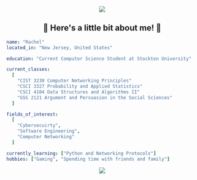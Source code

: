 <p align="center">
  <img src="https://capsule-render.vercel.app/api?type=waving&color=gradient&customColorList=9,&height=150&section=header&text=Hello!&fontSize=40" />
</p>

<h2 align="center"> 🌟 Here's a little bit about me! 🌟</h2>

```yaml
name: "Rachel"
located_in: "New Jersey, United States"

education: "Current Computer Science Student at Stockton University"

current_classes:
  [
    "CIST 3230 Computer Networking Principles"
    "CSCI 3327 Probability and Applied Statistics"
    "CSCI 4104 Data Structures and Algorithms II"
    "GSS 2121 Argument and Persuasion in the Social Sciences"
  ]

fields_of_interest:
  [
    "Cybersecuirty",
    "Software Engineering",
    "Computer Networking"
  ]

currently_learning: ["Python and Networking Protocols"]
hobbies: ["Gaming", "Spending time with friends and family"]
```

<p align="center">
  <img src="https://capsule-render.vercel.app/api?type=waving&height=150&color=gradient&customColorList=9&section=footer" />
</p>
